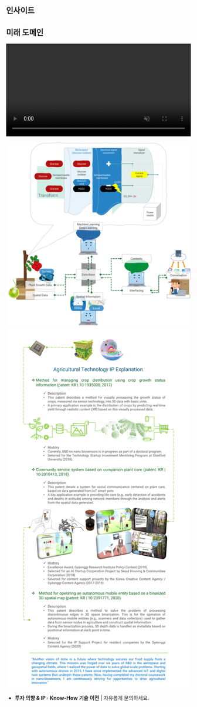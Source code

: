 ## 인사이트

<div id="giscus-container"></div>

## 미래 도메인

<video width="100%" style="max-width: 1504px; height: auto;" autoplay loop muted playsinline>
  <source src="/assets/videos/worflogy_solution_application.mp4" type="video/mp4">
</video>

![CEO 현재 연구 소개](/assets/articles/CI_future.png)
![CEO IP 소개](/assets/articles/CI_research.png)

- **투자 의향 & IP · Know-How 기술 이전** | 자유롭게 문의하세요.